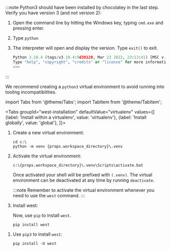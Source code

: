 :::note
Python3 should have been installed by chocolatey in the last step.
Verify you have version 3 (and not version 2):

1. Open the command line by hitting the Windows key, typing `cmd.exe` and
   pressing enter.
2. Type `python`
3. The interpreter will open and display the version. Type `exit()` to exit.

    ```python
    Python 3.10.4 (tags/v3.10.4:9d38120, Mar 23 2022, 23:13:41) [MSC v.1929 64 bit (AMD64)] on win32
    Type "help", "copyright", "credits" or "license" for more information.
    >>>
    ```

:::

We recommend creating a `python3` virtual environment to avoid running into
tooling incompatibilities.

import Tabs from '@theme/Tabs';
import TabItem from '@theme/TabItem';

<Tabs
groupId="west-installation"
defaultValue="virtualenv"
values={[
{label: 'Install within a virtualenv', value: 'virtualenv'},
{label: 'Install globally', value: 'global'},
]}>
<TabItem value="virtualenv">

1. Create a new virtual environment:

    ```shell
    cd c:\
    python -m venv {props.workspace_directory}\.venv
    ```

2. Activate the virtual environment:

    ```shell
    c:\{props.workspace_directory}\.venv\Scripts\activate.bat
    ```

    Once activated your shell will be prefixed with `(.venv)`. The virtual environment can be deactivated at any time by running `deactivate`.

    :::note
    Remember to activate the virtual environment whenever you need to use the `west` command.
    :::

3. Install west:

    Now, use `pip` to install `west`.

    ```shell
    pip install west
    ```


</TabItem>
<TabItem value="global">

1. Use `pip3` to install `west`:

    ```shell
    pip install -U west
    ```

</TabItem>
</Tabs>
